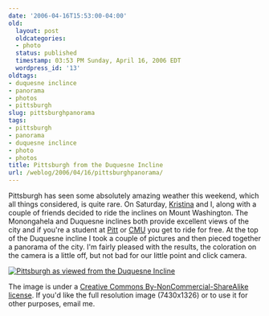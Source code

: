 ```yaml
---
date: '2006-04-16T15:53:00-04:00'
old:
  layout: post
  oldcategories:
  - photo
  status: published
  timestamp: 03:53 PM Sunday, April 16, 2006 EDT
  wordpress_id: '13'
oldtags:
- duquesne inclince
- panorama
- photos
- pittsburgh
slug: pittsburghpanorama
tags:
- pittsburgh
- panorama
- duquesne inclince
- photo
- photos
title: Pittsburgh from the Duquesne Incline
url: /weblog/2006/04/16/pittsburghpanorama/
---
```


Pittsburgh has seen some absolutely amazing weather this weekend, which
all things considered, is quite rare.  On Saturday,
[Kristina](http://kristina.wagstrom.net/) and I, along with a
couple of friends decided to ride the inclines on Mount Washington.  The
Monongahela and Duquesne inclines both provide excellent views of the
city and if you're a student at [Pitt](http://www.pitt.edu/)
or [CMU](http://www.cmu.edu/) you get to ride for free.  At
the top of the Duquesne incline I took a couple of pictures and then
pieced together a panorama of the city.  I'm fairly pleased with the results,
the coloration on the camera is a little off, but not bad for our little
point and click camera.

[![Pittsburgh as viewed from the Duquesne Incline](/media/2006/04/pittsburghPanorama.thumb.jpg)](/media/2006/04/pittsburghPanorama.jpg)

The image is under a [Creative Commons By-NonCommercial-ShareAlike license](http://creativecommons.org/licenses/by-nc-sa/2.5/).  If you'd like the full resolution image (7430x1326) or to use it for other
purposes, email me.

